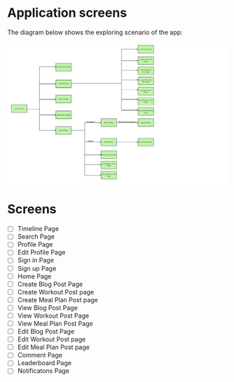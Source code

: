 # Application screens
The diagram below shows the exploring scenario of the app:

![App Structure Diagram](app_structure.png "App Structure Diagram")



# Screens
- [ ] Timeline Page
- [ ] Search Page
- [ ] Profile Page
- [ ] Edit Profile Page
- [ ] Sign in Page
- [ ] Sign up Page
- [ ] Home Page
- [ ] Create Blog Post Page
- [ ] Create Workout Post page 
- [ ] Create Meal Plan Post page 
- [ ] View Blog Post Page
- [ ] View Workout Post Page
- [ ] View Meal Plan Post Page
- [ ] Edit Blog Post Page
- [ ] Edit Workout Post page 
- [ ] Edit Meal Plan Post page 
- [ ] Comment Page
- [ ] Leaderboard Page
- [ ] Notificatons Page
